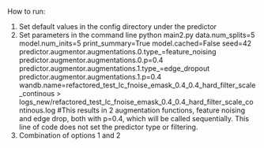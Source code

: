 How to run:
1. Set default values in the config directory under the predictor
2. Set parameters in the command line
    python main2.py  data.num_splits=5 model.num_inits=5 print_summary=True model.cached=False seed=42 predictor.augmentor.augmentations.0.type_=feature_noising predictor.augmentor.augmentations.0.p=0.4 predictor.augmentor.augmentations.1.type_=edge_dropout predictor.augmentor.augmentations.1.p=0.4 wandb.name=refactored_test_lc_fnoise_emask_0.4_0.4_hard_filter_scale_continous > logs_new/refactored_test_lc_fnoise_emask_0.4_0.4_hard_filter_scale_continous.log
    #This results in 2 augmentation functions, feature noising and edge drop, both with p=0.4, which will be called sequentially. This line of code does not set the predictor type or filtering.
3. Combination of options 1 and 2

